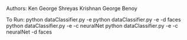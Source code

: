 Authors:
Ken George
Shreyas Krishnan
George Benoy

To Run:
python dataClassifier.py -e
python dataClassifier.py -e -d faces
python dataClassifier.py -e -c neuralNet
python dataClassifier.py -e -c neuralNet -d faces

